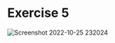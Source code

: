 # Exercise 5

![Screenshot 2022-10-25 232024](https://user-images.githubusercontent.com/101790331/197873825-fbcdc14a-69b3-47f9-b793-248dac6baa5c.png)
